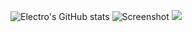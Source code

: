 ![Electro's GitHub stats](https://github-readme-stats.vercel.app/api?username=nElectro)
![Screenshot](FC49F16-85BA-4D48-A549-E996C461AFF1.gif)
![](https://github-profile-summary-cards.vercel.app/api/cards/most-commit-language?username=nElectro&theme=solarized_dark)
